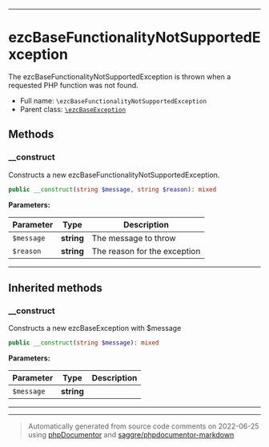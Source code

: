 ***

# ezcBaseFunctionalityNotSupportedException

The ezcBaseFunctionalityNotSupportedException is thrown when a requested
PHP function was not found.



* Full name: `\ezcBaseFunctionalityNotSupportedException`
* Parent class: [`\ezcBaseException`](./ezcBaseException.md)




## Methods


### __construct

Constructs a new ezcBaseFunctionalityNotSupportedException.

```php
public __construct(string $message, string $reason): mixed
```








**Parameters:**

| Parameter | Type | Description |
|-----------|------|-------------|
| `$message` | **string** | The message to throw |
| `$reason` | **string** | The reason for the exception |




***


## Inherited methods


### __construct

Constructs a new ezcBaseException with $message

```php
public __construct(string $message): mixed
```








**Parameters:**

| Parameter | Type | Description |
|-----------|------|-------------|
| `$message` | **string** |  |




***


***
> Automatically generated from source code comments on 2022-06-25 using [phpDocumentor](http://www.phpdoc.org/) and [saggre/phpdocumentor-markdown](https://github.com/Saggre/phpDocumentor-markdown)
